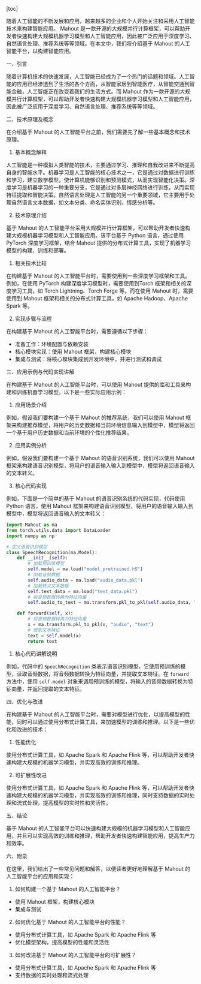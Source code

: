 
[toc]                    
                
                
随着人工智能的不断发展和应用，越来越多的企业和个人开始关注和采用人工智能技术来构建智能应用。 Mahout 是一款开源的大规模并行计算框架，可以帮助开发者快速构建大规模机器学习模型和人工智能应用，因此被广泛应用于深度学习、自然语言处理、推荐系统等等领域。在本文中，我们将介绍基于 Mahout 的人工智能平台，以构建智能应用。

一、引言

随着计算机技术的快速发展，人工智能已经成为了一个热门的话题和领域。人工智能的应用已经渗透到了生活的各个方面，从智能家居到智能医疗，从智能交通到智能金融，人工智能正在改变着我们的生活方式。而 Mahout 作为一款开源的大规模并行计算框架，可以帮助开发者快速构建大规模机器学习模型和人工智能应用，因此被广泛应用于深度学习、自然语言处理、推荐系统等等领域。

二、技术原理及概念

在介绍基于 Mahout 的人工智能平台之前，我们需要先了解一些基本概念和技术原理。

1. 基本概念解释

人工智能是一种模拟人类智能的技术，主要通过学习、推理和自我改进来不断提高自身的智能水平。机器学习是人工智能的核心技术之一，它是通过对数据进行训练和学习，建立数学模型，使计算机能够识别和预测模式，从而实现智能化决策。深度学习是机器学习的一种重要分支，它是通过对多层神经网络进行训练，从而实现特征提取和智能决策。自然语言处理是人工智能的另一个重要领域，它主要用于处理自然语言文本数据，如文本分类、命名实体识别、情感分析等。

2. 技术原理介绍

基于 Mahout 的人工智能平台采用大规模并行计算框架，可以帮助开发者快速构建大规模机器学习模型和人工智能应用。该平台基于 Python 语言，通过使用 PyTorch 深度学习框架，结合 Mahout 提供的分布式计算工具，实现了机器学习模型的构建、训练和部署。

1. 相关技术比较

在构建基于 Mahout 的人工智能平台时，需要使用到一些深度学习框架和工具。例如，在使用 PyTorch 构建深度学习模型时，需要使用到Torch 框架和相关的深度学习工具，如 Torch Lightning、Torch Forge 等。而在使用 Mahout 时，需要使用到 Mahout 框架和相关的分布式计算工具，如 Apache Hadoop、Apache Spark 等。

2. 实现步骤与流程

在构建基于 Mahout 的人工智能平台时，需要遵循以下步骤：

- 准备工作：环境配置与依赖安装
- 核心模块实现：使用 Mahout 框架，构建核心模块
- 集成与测试：将核心模块集成到开发环境中，并进行测试和调试

三、应用示例与代码实现讲解

在构建基于 Mahout 的人工智能平台时，可以使用 Mahout 提供的库和工具来构建和训练机器学习模型，以下是一些实际应用示例：

1. 应用场景介绍

例如，假设我们要构建一个基于 Mahout 的推荐系统，我们可以使用 Mahout 框架来构建推荐模型，将用户的历史数据和当前环境信息输入到模型中，模型将返回一个基于用户历史数据和当前环境的个性化推荐结果。

2. 应用实例分析

例如，假设我们要构建一个基于 Mahout 的语音识别系统，我们可以使用 Mahout 框架来构建语音识别模型，将用户的语音输入输入到模型中，模型将返回语音输入的文本转义。

3. 核心代码实现

例如，下面是一个简单的基于 Mahout 的语音识别系统的代码实现，代码使用 Python 语言，使用 Mahout 框架来构建语音识别模型，将用户的语音输入输入到模型中，模型将返回语音输入的文本转义：

```python
import Mahout as ma
from torch.utils.data import DataLoader
import numpy as np

# 定义语音识别模型
class SpeechRecognition(ma.Model):
    def __init__(self):
        # 加载预训练模型
        self.model = ma.load("model_pretrained.h5")
        # 加载音频数据
        self.audio_data = ma.load("audio_data.pkl")
        # 加载转义文本数据
        self.text_data = ma.load("text_data.pkl")
        # 将音频数据转换为特征向量
        self.audio_to_text = ma.transform.pkl_to_pkl(self.audio_data, "audio", "text")

    def forward(self, x):
        # 将音频数据转换为特征向量
        x = ma.transform.pkl_to_pkl(x, "audio", "text")
        # 提取文本特征
        text = self.model(x)
        return text
```

1. 核心代码讲解说明

例如，代码中的 `SpeechRecognition` 类表示语音识别模型，它使用预训练的模型，读取音频数据，将音频数据转换为特征向量，并提取文本特征。在 `forward` 方法中，使用 `self.model` 对象来调用预训练的模型，将输入的音频数据转换为特征向量，并返回提取的文本特征。

四、优化与改进

在构建基于 Mahout 的人工智能平台时，需要对模型进行优化，以提高模型的性能，同时可以通过使用分布式计算工具，来加速模型的训练和推理。以下是一些优化和改进的技术：

1. 性能优化

使用分布式计算工具，如 Apache Spark 和 Apache Flink 等，可以帮助开发者快速构建大规模的机器学习模型，并实现高效的训练和推理。

2. 可扩展性改进

使用分布式计算工具，如 Apache Spark 和 Apache Flink 等，可以帮助开发者快速构建大规模的机器学习模型，并实现高效的训练和推理，同时支持数据的实时处理和流式处理，提高模型的实时性和灵活性。

五、结论

基于 Mahout 的人工智能平台可以快速构建大规模的机器学习模型和人工智能应用，并且可以实现高效的训练和推理，帮助开发者快速构建智能应用，提高生产力和效率。

六、附录

在这里，我们给出了一些常见问题和解答，以便读者更好地理解基于 Mahout 的人工智能平台的应用和实现：

1. 如何构建一个基于 Mahout 的人工智能平台？

- 使用 Mahout 框架，构建核心模块
- 集成与测试

2. 如何优化基于 Mahout 的人工智能平台的性能？

- 使用分布式计算工具，如 Apache Spark 和 Apache Flink 等
- 优化模型架构，提高模型的性能和灵活性

3. 如何改进基于 Mahout 的人工智能平台的可扩展性？

- 使用分布式计算工具，如 Apache Spark 和 Apache Flink 等
- 支持数据的实时处理和流式处理

